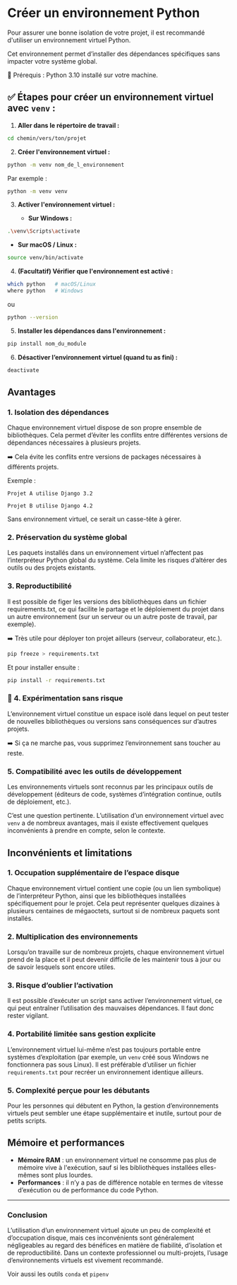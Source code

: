 # Créer un environnement Python

Pour assurer une bonne isolation de votre projet, il est recommandé d'utiliser un environnement virtuel Python. 

Cet environnement permet d’installer des dépendances spécifiques sans impacter votre système global.

📌 Prérequis : Python 3.10 installé sur votre machine.

## ✅ Étapes pour créer un environnement virtuel avec `venv` :

1. **Aller dans le répertoire de travail :**

```bash
cd chemin/vers/ton/projet
```

2. **Créer l'environnement virtuel :**

```bash
python -m venv nom_de_l_environnement
```

   Par exemple :

```bash
python -m venv venv
```

3. **Activer l'environnement virtuel :**

   * **Sur Windows :**

```bash
.\venv\Scripts\activate
```

   * **Sur macOS / Linux :**

```bash
source venv/bin/activate
```

4. **(Facultatif) Vérifier que l'environnement est activé :**

```bash
which python   # macOS/Linux
where python   # Windows
```

ou

```bash
python --version
```

5. **Installer les dépendances dans l'environnement :**

```bash
pip install nom_du_module
```

6. **Désactiver l’environnement virtuel (quand tu as fini) :**

```bash
deactivate
```

## Avantages

### 1. Isolation des dépendances

Chaque environnement virtuel dispose de son propre ensemble de bibliothèques. Cela permet d’éviter les conflits entre différentes versions de dépendances nécessaires à plusieurs projets.

➡️ Cela évite les conflits entre versions de packages nécessaires à différents projets.

Exemple :

    Projet A utilise Django 3.2

    Projet B utilise Django 4.2
    
Sans environnement virtuel, ce serait un casse-tête à gérer.

### 2. Préservation du système global

Les paquets installés dans un environnement virtuel n’affectent pas l’interpréteur Python global du système. Cela limite les risques d’altérer des outils ou des projets existants.

### 3. Reproductibilité

Il est possible de figer les versions des bibliothèques dans un fichier requirements.txt, ce qui facilite le partage et le déploiement du projet dans un autre environnement (sur un serveur ou un autre poste de travail, par exemple).

➡️ Très utile pour déployer ton projet ailleurs (serveur, collaborateur, etc.).
```bash
pip freeze > requirements.txt
```
Et pour installer ensuite :

```bash
pip install -r requirements.txt
```
### 🧪 4. Expérimentation sans risque

L’environnement virtuel constitue un espace isolé dans lequel on peut tester de nouvelles bibliothèques ou versions sans conséquences sur d’autres projets.

➡️ Si ça ne marche pas, vous supprimez l’environnement sans toucher au reste.

### 5. Compatibilité avec les outils de développement
Les environnements virtuels sont reconnus par les principaux outils de développement (éditeurs de code, systèmes d’intégration continue, outils de déploiement, etc.).

C’est une question pertinente. L’utilisation d’un environnement virtuel avec `venv` a de nombreux avantages, mais il existe effectivement quelques inconvénients à prendre en compte, selon le contexte.


## Inconvénients et limitations 

### 1. Occupation supplémentaire de l’espace disque

Chaque environnement virtuel contient une copie (ou un lien symbolique) de l’interpréteur Python, ainsi que les bibliothèques installées spécifiquement pour le projet.
Cela peut représenter quelques dizaines à plusieurs centaines de mégaoctets, surtout si de nombreux paquets sont installés.

### 2. Multiplication des environnements

Lorsqu’on travaille sur de nombreux projets, chaque environnement virtuel prend de la place et il peut devenir difficile de les maintenir tous à jour ou de savoir lesquels sont encore utiles.

### 3. Risque d’oublier l’activation

Il est possible d’exécuter un script sans activer l’environnement virtuel, ce qui peut entraîner l’utilisation des mauvaises dépendances. Il faut donc rester vigilant.

### 4. Portabilité limitée sans gestion explicite

L’environnement virtuel lui-même n’est pas toujours portable entre systèmes d’exploitation (par exemple, un `venv` créé sous Windows ne fonctionnera pas sous Linux). Il est préférable d’utiliser un fichier `requirements.txt` pour recréer un environnement identique ailleurs.

### 5. Complexité perçue pour les débutants
Pour les personnes qui débutent en Python, la gestion d’environnements virtuels peut sembler une étape supplémentaire et inutile, surtout pour de petits scripts.


## Mémoire et performances

* **Mémoire RAM** : un environnement virtuel ne consomme pas plus de mémoire vive à l'exécution, sauf si les bibliothèques installées elles-mêmes sont plus lourdes.
* **Performances** : il n’y a pas de différence notable en termes de vitesse d’exécution ou de performance du code Python.

---

### Conclusion

L’utilisation d’un environnement virtuel ajoute un peu de complexité et d’occupation disque, mais ces inconvénients sont généralement négligeables au regard des bénéfices en matière de fiabilité, d’isolation et de reproductibilité. Dans un contexte professionnel ou multi-projets, l’usage d’environnements virtuels est vivement recommandé.

Voir aussi les outils `conda` et `pipenv`


